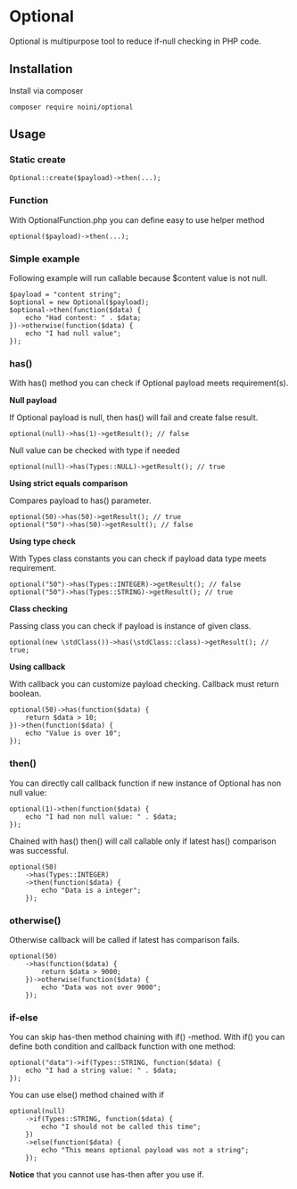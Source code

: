 # Optional

Optional is multipurpose tool to reduce if-null checking in PHP code.

## Installation

Install via composer
    
    composer require noini/optional
    
## Usage

### Static create

    Optional::create($payload)->then(...);

### Function

With OptionalFunction.php you can define easy to use helper method

    optional($payload)->then(...);

### Simple example

Following example will run callable because $content value is not null. 

    $payload = "content string";
    $optional = new Optional($payload);
    $optional->then(function($data) {
        echo "Had content: " . $data;
    })->otherwise(function($data) {
        echo "I had null value";
    });
    
### has()

With has() method you can check if Optional payload meets requirement(s). 

**Null payload**

If Optional payload is null, then has() will fail and create false result.

    optional(null)->has(1)->getResult(); // false
    
Null value can be checked with type if needed

    optional(null)->has(Types::NULL)->getResult(); // true

**Using strict equals comparison**

Compares payload to has() parameter.

    optional(50)->has(50)->getResult(); // true
    optional("50")->has(50)->getResult(); // false
    
**Using type check**

With Types class constants you can check if payload data type meets requirement.

    optional("50")->has(Types::INTEGER)->getResult(); // false
    optional("50")->has(Types::STRING)->getResult(); // true

**Class checking**

Passing class you can check if payload is instance of given class.

    optional(new \stdClass())->has(\stdClass::class)->getResult(); // true;

**Using callback** 

With callback you can customize payload checking. Callback must return boolean.

    optional(50)->has(function($data) {
        return $data > 10;
    })->then(function($data) {
        echo "Value is over 10";
    });
    
### then()

You can directly call callback function if new instance of Optional has non null value:

    optional(1)->then(function($data) {
        echo "I had non null value: " . $data;
    });
    
Chained with has() then() will call callable only if latest has() comparison was successful.

    optional(50)
        ->has(Types::INTEGER)
        ->then(function($data) {
            echo "Data is a integer";
        });
    
### otherwise()

Otherwise callback will be called if latest has comparison fails.

    optional(50)
        ->has(function($data) {
            return $data > 9000;
        })->otherwise(function($data) {
            echo "Data was not over 9000";
        });
    
### if-else

You can skip has-then method chaining with if() -method. With if() you can define both condition and callback function with one method:

    optional("data")->if(Types::STRING, function($data) {
        echo "I had a string value: " . $data;
    });

You can use else() method chained with if

    optional(null)
        ->if(Types::STRING, function($data) {
            echo "I should not be called this time";
        })
        ->else(function($data) {
            echo "This means optional payload was not a string";
        });
    
**Notice** that you cannot use has-then after you use if.


